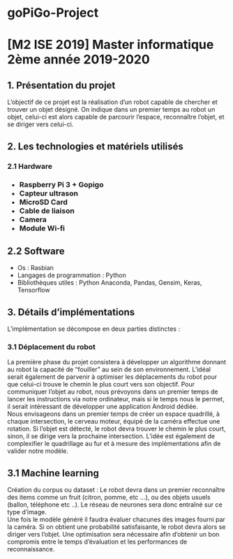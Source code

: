 # goPiGo-Project
<h1>[M2 ISE 2019] Master informatique 2ème année 2019-2020</h1>
 
<h2>1. Présentation du projet</h2>

L’objectif de ce projet est la réalisation d’un robot capable de chercher et trouver un objet désigné. On indique dans un premier temps au robot un objet, celui-ci est alors capable de parcourir l’espace, reconnaître l’objet, et se diriger vers celui-ci.
 
<h2>2. Les technologies et matériels utilisés</h2>
<h3>2.1 Hardware<h3>
<ul>
<li>Raspberry Pi 3 + Gopigo</li>
<li>Capteur ultrason</li>
<li>MicroSD Card</li>
<li>Cable de liaison</li>
<li>Camera</li>
<li>Module Wi-fi</li>
</ul>
 
<h2>2.2 Software</h2>
<ul>
<li>Os : Rasbian</li>
<li>Langages de programmation : Python</li>
<li>Bibliothèques utiles : Python Anaconda, Pandas, Gensim, Keras, Tensorflow</li>
</ul>
 
<h2>3. Détails d’implémentations</h2>
L’implémentation se décompose en deux parties distinctes : 
<h3>3.1 Déplacement du robot</h3>
La première phase du projet consistera à développer un algorithme donnant au robot la capacité de “fouiller” au sein de son environnement. L’idéal serait également de parvenir à optimiser les déplacements du robot pour que celui-ci trouve le chemin le plus court vers son objectif. Pour communiquer l’objet au robot, nous prévoyons dans un premier temps de lancer les instructions via notre ordinateur, mais si le temps nous le permet, il serait intéressant de développer une application Android dédiée.
<br>
Nous envisageons dans un premier temps de créer un espace quadrillé, à chaque intersection, le cerveau moteur, équipé de la caméra effectue une rotation. Si l’objet est détecté, le robot devra trouver le chemin le plus court, sinon, il se dirige vers la prochaine intersection. L’idée est également de complexifier le quadrillage au fur et à mesure des implémentations afin de valider notre modèle.
 
<h2>3.1 Machine learning</h2>
Création du corpus ou dataset : Le robot devra dans un premier reconnaître des items comme un fruit (citron, pomme, etc …), ou des objets usuels (ballon, téléphone etc ..). Le réseau de neurones sera donc entraîné sur ce type d’image.
<br>
Une fois le modèle généré il faudra évaluer chacunes des images fourni par la caméra. Si on obtient une probabilité satisfaisante, le robot devra alors se diriger vers l’objet.  Une optimisation sera nécessaire afin d’obtenir un bon compromis entre le temps d’évaluation et les performances de reconnaissance.
